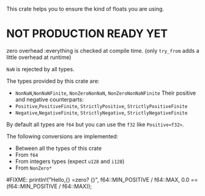 This crate helps you to ensure the kind of floats you are using.

# NOT PRODUCTION READY YET

zero overhead :everything is checked at compile time.
(only `try_from` adds a little overhead at runtime)

`NaN` is rejected by all types.

The types provided by this crate are:
- `NonNaN`,`NonNaNFinite`, `NonZeroNonNaN`, `NonZeroNonNaNFinite`
Their positive and negative counterparts:
- `Positive`,`PositiveFinite`, `StrictlyPositive`, `StrictlyPositiveFinite`
- `Negative`,`NegativeFinite`, `StrictlyNegative`, `StrictlyNegativeFinite`

By default all types are `f64` but you can use the `f32` like `Positive<f32>`.

The following conversions are implemented:
- Between all the types of this crate
- From `f64`
- From integers types (expect `u128` and `i128`)
- From `NonZero*`


#FIXME: 
    println!("Hello,{} =zero? {}", f64::MIN_POSITIVE / f64::MAX, 0.0 == (f64::MIN_POSITIVE / f64::MAX));